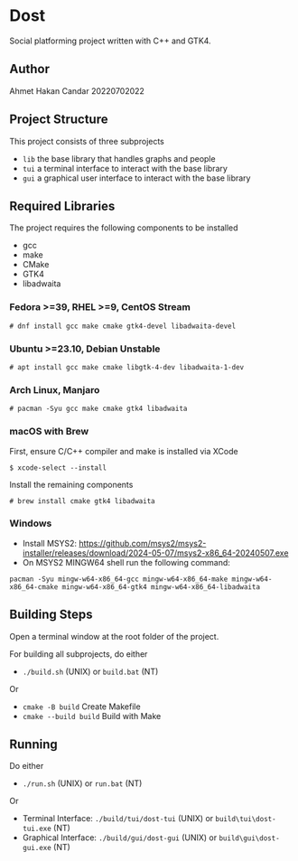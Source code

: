 # Dost
Social platforming project written with C++ and GTK4.


## Author
Ahmet Hakan Candar
20220702022


## Project Structure
This project consists of three subprojects
  - `lib` the base library that handles graphs and people
  - `tui` a terminal interface to interact with the base library
  - `gui` a graphical user interface to interact with the base library


## Required Libraries
The project requires the following components to be installed
  - gcc
  - make
  - CMake
  - GTK4
  - libadwaita

### Fedora >=39, RHEL >=9, CentOS Stream
```
# dnf install gcc make cmake gtk4-devel libadwaita-devel 
```

### Ubuntu >=23.10, Debian Unstable
```
# apt install gcc make cmake libgtk-4-dev libadwaita-1-dev
```

### Arch Linux, Manjaro
```
# pacman -Syu gcc make cmake gtk4 libadwaita
```

### macOS with Brew
First, ensure C/C++ compiler and make is installed via XCode
```
$ xcode-select --install
```
Install the remaining components
```
# brew install cmake gtk4 libadwaita
```

### Windows
  - Install MSYS2: https://github.com/msys2/msys2-installer/releases/download/2024-05-07/msys2-x86_64-20240507.exe
  - On MSYS2 MINGW64 shell run the following command:
```
pacman -Syu mingw-w64-x86_64-gcc mingw-w64-x86_64-make mingw-w64-x86_64-cmake mingw-w64-x86_64-gtk4 mingw-w64-x86_64-libadwaita
```

## Building Steps
Open a terminal window at the root folder of the project.

For building all subprojects, do either
  - `./build.sh` (UNIX) or `build.bat` (NT)

Or
  - `cmake -B build` Create Makefile
  - `cmake --build build` Build with Make


## Running
Do either
  - `./run.sh` (UNIX) or `run.bat` (NT)

Or
  - Terminal Interface: `./build/tui/dost-tui` (UNIX) or `build\tui\dost-tui.exe` (NT)
  - Graphical Interface: `./build/gui/dost-gui` (UNIX) or `build\gui\dost-gui.exe` (NT)
